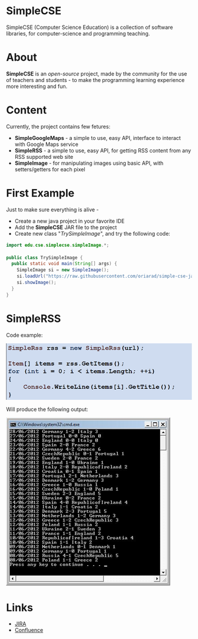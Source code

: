 # SimpleCSE
SimpleCSE (Computer Science Education) is a collection of software libraries, for computer-science and programming teaching.  



# About
**SimpleCSE** is an *open-source* project, made by the community for the use of teachers and students - to make the programming learning experience more interesting and fun.  



# Content
Currently, the project contains few fetures:
* **SimpleGoogleMaps** - a simple to use, easy API, interface to interact with Google Maps service
* **SimpleRSS** - a simple to use, easy API, for getting RSS content from any RSS supported web site
* **SimpleImage** - for manipulating images using basic API, with setters/getters for each pixel  

# First Example
Just to make sure everything is alive - 
* Create a new java project in your favorite IDE
* Add the **SimpleCSE** JAR file to the project
* Create new class "*TrySimpleImage*", and try the following code:
``` java
import edu.cse.simplecse.simpleImage.*;

public class TrySimpleImage {
  public static void main(String[] args) {
    SimpleImage si = new SimpleImage();
    si.loadUrl("https://raw.githubusercontent.com/oriarad/simple-cse-java/master/screenshots/SimpleImage-example-output1.png");
    si.showImage();
  }
}
```

# SimpleRSS
Code example:  

![RSS-code](Resource/RSS-example-code.png)  

Will produce the following output:  

![RSS-code](Resource/RSS-example-output.png)

# Links
* [JIRA](https://simplecse.atlassian.net/browse/SIMPLECSE)
* [Confluence](https://simplecse.atlassian.net/wiki/spaces/SIM)


